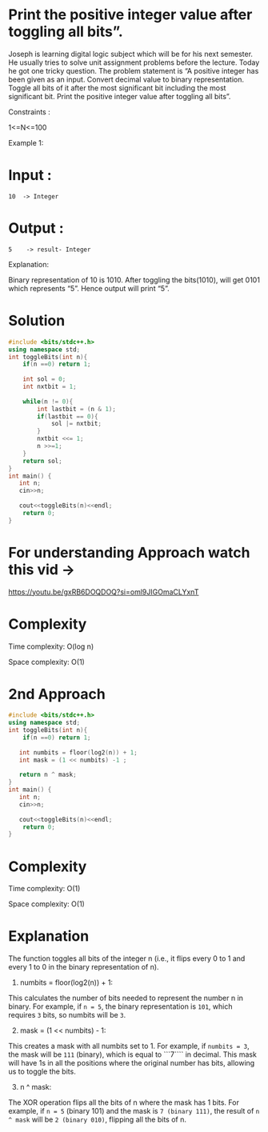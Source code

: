# Print the positive integer value after toggling all bits”.

Joseph is learning digital logic subject which will be for his next semester. He usually tries to solve unit assignment problems before the lecture. Today he got one tricky question. The problem statement is “A positive integer has been given as an input. Convert decimal value to binary representation. Toggle all bits of it after the most significant bit including the most significant bit. Print the positive integer value after toggling all bits”.


Constraints :

1<=N<=100


Example 1:

# Input :

```10  -> Integer```

# Output :

```5    -> result- Integer```


Explanation:

Binary representation of 10 is 1010. After toggling the bits(1010), will get 0101 which represents “5”. Hence output will print “5”.

# Solution 

```C++
#include <bits/stdc++.h>
using namespace std;
int toggleBits(int n){
    if(n ==0) return 1;
    
    int sol = 0;
    int nxtbit = 1;
    
    while(n != 0){
        int lastbit = (n & 1);
        if(lastbit == 0){
            sol |= nxtbit;
        }
        nxtbit <<= 1;
        n >>=1;
    }
    return sol;
}
int main() {
   int n;
   cin>>n;
   
   cout<<toggleBits(n)<<endl;
    return 0;
}
```
# For understanding Approach watch this vid -> 
https://youtu.be/gxRB6DOQDOQ?si=oml9JIGOmaCLYxnT

# Complexity
Time complexity: O(log n)

Space complexity: O(1)

# 2nd Approach 

```C++
#include <bits/stdc++.h>
using namespace std;
int toggleBits(int n){
    if(n ==0) return 1;
    
   int numbits = floor(log2(n)) + 1;
   int mask = (1 << numbits) -1 ;
   
   return n ^ mask;
}
int main() {
   int n;
   cin>>n;
   
   cout<<toggleBits(n)<<endl;
    return 0;
}
```
# Complexity 
Time complexity: O(1)

Space complexity: O(1)

# Explanation

The function toggles all bits of the integer n (i.e., it flips every 0 to 1 and every 1 to 0 in the binary representation of n).

1. numbits = floor(log2(n)) + 1:

This calculates the number of bits needed to represent the number n in binary. For example, if ```n = 5```, the binary representation is ```101```, which requires ```3``` bits, so numbits will be ```3```.

2. mask = (1 << numbits) - 1:

This creates a mask with all numbits set to 1. For example, if ```numbits = 3```, the mask will be ```111``` (binary), which is equal to ```7```` in decimal. This mask will have 1s in all the positions where the original number has bits, allowing us to toggle the bits.

3. n ^ mask:

The XOR operation flips all the bits of n where the mask has 1 bits. For example, if ```n = 5``` (binary 101) and the mask is ```7 (binary 111)```, the result of ```n ^ mask``` will be ```2 (binary 010)```, flipping all the bits of n.